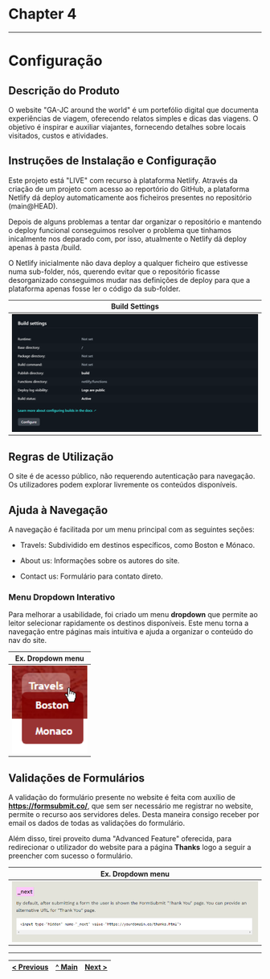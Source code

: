 # Chapter 4
---
# Configuração

## Descrição do Produto
O website "GA-JC around the world" é um portefólio digital que documenta experiências de viagem, oferecendo relatos simples e dicas das viagens. O objetivo é inspirar e auxiliar viajantes, fornecendo detalhes sobre locais visitados, custos e atividades.

## Instruções de Instalação e Configuração

Este projeto está "LIVE" com recurso à plataforma Netlify.
Através da criação de um projeto com acesso ao reportório do GitHub, a plataforma Netlify dá deploy automaticamente aos ficheiros presentes no repositório (main@HEAD).

Depois de alguns problemas a tentar dar organizar o repositório e mantendo o deploy funcional conseguimos resolver o problema que tinhamos inicalmente nos deparado com, por isso,  atualmente o Netlify dá deploy apenas à pasta /build. 

O Netlify inicialmente não dava deploy a qualquer ficheiro que estivesse numa sub-folder, nós, querendo evitar que o repositório ficasse desorganizado conseguimos mudar nas definições de deploy para que a plataforma apenas fosse ler o código da sub-folder.

| Build Settings |
|-------------------|
| <img src="docs-img/build_settings.png" alt="Image 1" width="600" /> |

## Regras de Utilização

O site é de acesso público, não requerendo autenticação para navegação. Os utilizadores podem explorar livremente os conteúdos disponíveis.

## Ajuda à Navegação

A navegação é facilitada por um menu principal com as seguintes seções:

- Travels: Subdividido em destinos específicos, como Boston e Mónaco.

- About us: Informações sobre os autores do site.

- Contact us: Formulário para contato direto.

### Menu Dropdown Interativo
Para melhorar a usabilidade, foi criado um menu **dropdown** que permite ao leitor selecionar rapidamente os destinos disponíveis. Este menu torna a navegação entre páginas mais intuitiva e ajuda a organizar o conteúdo do nav do site.

| Ex. Dropdown menu   |
|--------------------------|
| <img src="docs-img/dropdown.png" alt="Dropdown menu" width="150" /> |

## Validações de Formulários

A validação do formulário presente no website é feita com auxílio de **https://formsubmit.co/**, que sem ser necessário me registrar no website, permite o recurso aos servidores deles.
Desta maneira consigo receber por email os dados de todas as validações do formulário.

Além disso, tirei proveito duma "Advanced Feature" oferecida, para redirecionar o utilizador do website para a página **Thanks** logo a seguir a preencher com sucesso o formulário.

| Ex. Dropdown menu   |
|--------------------------|
| <img src="docs-img/next-thanks.png" alt="next-thanks" width="500" /> |

---

| [< Previous](C3.md) | [^ Main](../README.md) | [Next >](C5.md) |
|:----------------------------------:|:----------------------------------:|:----------------------------------:|
